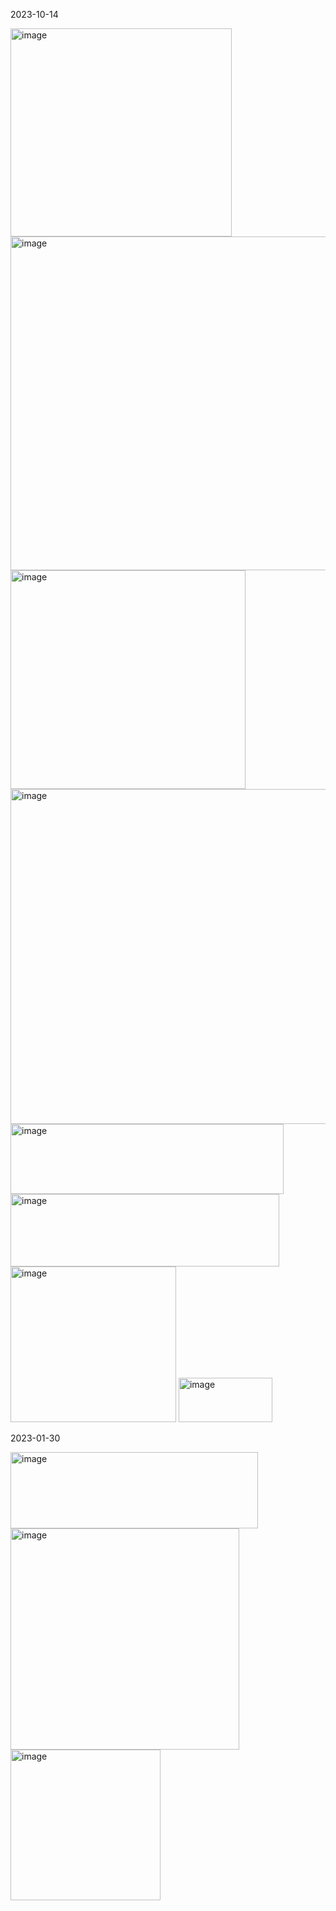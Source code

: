 2023-10-14

<img width="354" height="333" alt="image" src="https://github.com/user-attachments/assets/be86242e-804a-4c00-a6b6-07b79c0a3d04" />


<img width="784" height="534" alt="image" src="https://github.com/user-attachments/assets/5e357523-b348-4464-bfb8-bbab733bd460" />

<img width="376" height="350" alt="image" src="https://github.com/user-attachments/assets/36a5fcaa-d5a1-4133-a74a-4100612c8829" />


<img width="725" height="536" alt="image" src="https://github.com/user-attachments/assets/a4cdf1da-8582-4fbb-bf3c-b77ef9152498" />


<img width="437" height="112" alt="image" src="https://github.com/user-attachments/assets/ba1aaa53-5fdb-479e-98de-01789c7bd082" />



<img width="430" height="116" alt="image" src="https://github.com/user-attachments/assets/cdf83e02-1eb6-4118-9f8f-5e8c8feff96f" />



<img width="265" height="249" alt="image" src="https://github.com/user-attachments/assets/fa4038fa-7767-4bc0-bd09-d88fd92ba903" />


<img width="150" height="71" alt="image" src="https://github.com/user-attachments/assets/8fedd856-54c9-49d4-a608-673123c2c1f3" />





2023-01-30

<img width="396" height="122" alt="image" src="https://github.com/user-attachments/assets/1f120f2f-bf68-4b86-a386-a76b46261c7d" />

<img width="366" height="354" alt="image" src="https://github.com/user-attachments/assets/b4dcd221-b648-48d2-a626-9ee2648382d1" />


<img width="240" height="241" alt="image" src="https://github.com/user-attachments/assets/b10a5db0-1634-46ca-be53-68568172af7b" />
